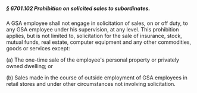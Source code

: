 ##### § 6701.102 Prohibition on solicited sales to subordinates. #####

A GSA employee shall not engage in solicitation of sales, on or off duty, to any GSA employee under his supervision, at any level. This prohibition applies, but is not limited to, solicitation for the sale of insurance, stock, mutual funds, real estate, computer equipment and any other commodities, goods or services except:

(a) The one-time sale of the employee's personal property or privately owned dwelling; or

(b) Sales made in the course of outside employment of GSA employees in retail stores and under other circumstances not involving solicitation.